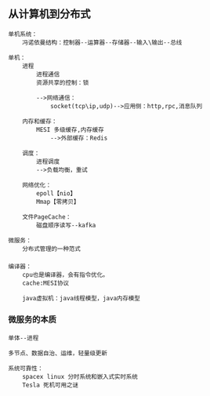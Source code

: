 

## 从计算机到分布式
    单机系统：
        冯诺依曼结构：控制器--运算器--存储器--输入\输出--总线

    单机：
        进程
            进程通信
            资源共享的控制：锁
            
            -->网络通信：
                socket(tcp\ip,udp)-->应用侧：http,rpc,消息队列
        
        内存和缓存：
            MESI 多级缓存,内存缓存
                -->外部缓存：Redis 
        
        调度：
            进程调度
            -->负载均衡，重试

        网络优化：
            epoll【nio】
            Mmap【零拷贝】
        
        文件PageCache：
            磁盘顺序读写--kafka

    微服务：
        分布式管理的一种范式

#### 
    编译器：
        cpu也是编译器，会有指令优化。
        cache:MESI协议

        java虚拟机：java线程模型，java内存模型
        
### 微服务的本质      

    单体--进程

    多节点、数据自治、运维，轻量级更新

    系统可靠性：
        spacex linux 分时系统和嵌入式实时系统
        Tesla 死机可用之谜
